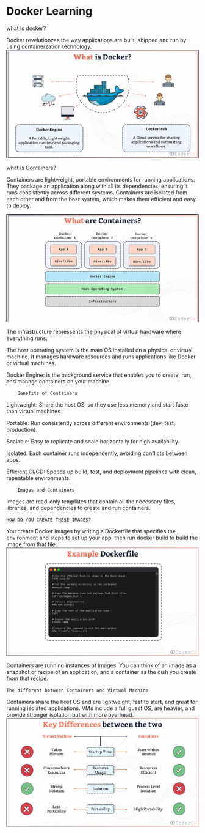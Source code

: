 # Docker Learning

what is docker?

Docker revelutionzes the way applications are built, shipped and run by using containerzation technology.
![Image Alt](https://github.com/hashim1sharif/DevOps-Journey/blob/16042517c98227ed50798e67f5b698b83d091e0d/Screenshot%202025-08-28%20152519.png)

what is Containers?

Containers are lightweight, portable environments for running applications. They package an application along with all its dependencies, ensuring it runs consistently across different systems. Containers are isolated from each other and from the host system, which makes them efficient and easy to deploy.

![Image Alt](https://github.com/hashim1sharif/DevOps-Journey/blob/b25c137589040b7970ace10b8292e37b887755dd/Screenshot%202025-08-28%20142224.png)

The infrastructure repressents the physical of virtual hardware where everything runs.

The host operating system is the main OS installed on a physical or virtual machine. It manages hardware resources and runs applications like Docker or virtual machines.

Docker Engine: is the background service that enables you to create, run, and manage containers on your machine

        Benefits of Containers

Lightweight: Share the host OS, so they use less memory and start faster than virtual machines.

Portable: Run consistently across different environments (dev, test, production).

Scalable: Easy to replicate and scale horizontally for high availability.

Isolated: Each container runs independently, avoiding conflicts between apps.

Efficient CI/CD: Speeds up build, test, and deployment pipelines with clean, repeatable environments.


        Images and Containers 

Images are read-only templates that contain all the necessary files, libraries, and dependencies to create and run containers.

    HOW DO YOU CREATE THESE IMAGES? 
You create Docker images by writing a Dockerfile that specifies the environment and steps to set up your app, then run docker build to build the image from that file.
![Image alt](https://github.com/hashim1sharif/DevOps-Journey/blob/80cb909b21c3ff4953932904a2e97f5d2c2888c3/Screenshot%202025-08-28%20160438.png)

Containers are running instances of images. You can think of an image as a snapshot or recipe of an application, and a container as the dish you create from that recipe.

    The different between Containers and Virtual Machine

Containers share the host OS and are lightweight, fast to start, and great for running isolated applications. VMs include a full guest OS, are heavier, and provide stronger isolation but with more overhead.
![Image Alt](https://github.com/hashim1sharif/DevOps-Journey/blob/99f80f748802f4be25cf63c93f4aa62215f7bd18/Screenshot%202025-08-28%20162113.png)
